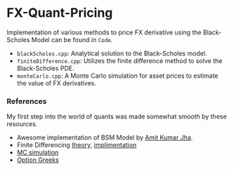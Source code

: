 # FX-Quant-Pricing


Implementation of various methods to price FX derivative using the Black-Scholes Model can be found in `Code`.

- `blackScholes.cpp`: Analytical solution to the Black-Scholes model.
- `finiteDifference.cpp`: Utilizes the finite difference method to solve the Black-Scholes PDE.
- `monteCarlo.cpp`: A Monte Carlo simulation for asset prices to estimate the value of FX derivatives.


### References
My first step into the world of quants was made somewhat smooth by these resources.
- Awesome implementation of BSM Model by [Amit Kumar Jha](https://github.com/AIM-IT4/FXQuantPricing-Cpp "GitHub repository").
- Finite Differencing [theory](http://www.goddardconsulting.ca/option-pricing-finite-diff-index.html), [implimentation](https://www.youtube.com/watch?v=dNTZ6xluExs&list=PLDRKecZj6C2yWs5dVhbaqwxPvyEFlY0F7&index=16)
- [MC simulation](https://quantpy.com.au/monte-carlo/monte-carlo-as-a-tool-for-financial-math/) 
- [Option Greeks](https://youtube.com/playlist?list=PLtlRowSvuTZRtxNrST8Wx_IP03kk8aohU&si=k7Y--dvjoDw0z7f2)
